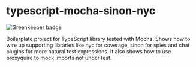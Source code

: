 # typescript-mocha-sinon-nyc

[![Greenkeeper badge](https://badges.greenkeeper.io/omichelsen/typescript-mocha-sinon-nyc.svg)](https://greenkeeper.io/)

Boilerplate project for TypeScript library tested with Mocha. Shows how to wire up supporting libraries like nyc for coverage, sinon for spies and chai plugins for more natural test expressions. It also shows how to use proxyquire to mock imports not under test.